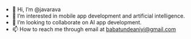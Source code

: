 - 👋 Hi, I’m @javarava
- 👀 I’m interested in mobile app development and artificial intelligence. 
- 💞️ I’m looking to collaborate on AI app development.
- 📫 How to reach me through email at babatundeaniyi@gmail.com

<!---
javarava/javarava is a ✨ special ✨ repository because its `README.md` (this file) appears on your GitHub profile.
You can click the Preview link to take a look at your changes.
--->
<!--- - 🌱 I’m currently learning Dart and Flutter --->
